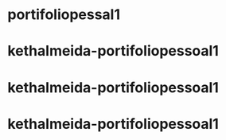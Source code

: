 # portifoliopessal1
# kethalmeida-portifoliopessoal1
# kethalmeida-portifoliopessoal1
# kethalmeida-portifoliopessoal1
